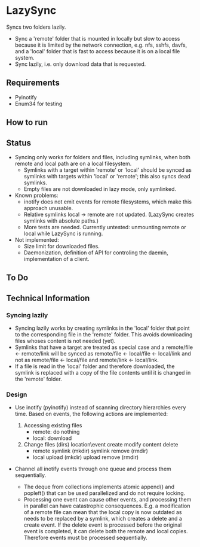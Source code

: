 # LazySync

Syncs two folders lazily.

* Sync a 'remote' folder that is mounted in locally but slow to access because it is limited by the network 
  connection, e.g. nfs, sshfs, davfs, and a 'local' folder that is fast to access because it is on a local 
  file system.
* Sync lazily, i.e. only download data that is requested.

## Requirements

* Pyinotify
* Enum34 for testing

## How to run

## Status

* Syncing only works for folders and files, including symlinks, when both remote and local path are on a 
  local filesystem.
  * Symlinks with a target within 'remote' or 'local' should be synced as symlinks with targets within 
    'local' or 'remote'; this also syncs dead symlinks.
  * Empty files are not downloaded in lazy mode, only symlinked.
* Known problems:
  * inotify does not emit events for remote filesystems, which make this approach unusable.
  * Relative symlinks local -> remote are not updated. (LazySync creates symlinks with absolute paths.)
  * More tests are needed. Currently untested: unmounting remote or local while LazySync is running.
* Not implemented:
  * Size limit for downloaded files.
  * Daemonization, definition of API for controling the daemin, implementation of a client.

## To Do

## Technical Information

### Syncing lazily

* Syncing lazily works by creating symlinks in the 'local' folder that point to the corresponding file in 
  the 'remote' folder. This avoids downloading files whoses content is not needed (yet).
* Symlinks that have a target are treated as special case and a remote/file <- remote/link will be synced 
  as remote/file <- local/file <- local/link and not as remote/file <- local/file and 
  remote/link <- local/link.
* If a file is read in the 'local' folder and therefore downloaded, the symlink is replaced with a copy of 
  the file contents until it is changed in the 'remote' folder.

### Design

* Use inotify (pyinotify) instead of scanning directory hierarchies every time. Based on events, the 
  following actions are implemented:
  
  1. Accessing existing files
     * remote: do nothing
     * local: download
  2. Change files (dirs)
     location\event     create              modify content     delete
     * remote           symlink (mkdir)     symlink            remove (rmdir)
     * local            upload (mkdir)      upload             remove (rmdir)

* Channel all inotify events through one queue and process them sequentially.
  * The deque from collections implements atomic append() and popleft() that can be used parallelized and 
    do not require locking.
  * Processing one event can cause other events, and processing them in parallel can have catastrophic 
    consequences. E.g. a modification of a remote file can mean that the local copy is now outdated as needs 
    to be replaced by a symlink, which creates a delete and a create event. If the delete event is 
    processed before the original event is completed, it can delete both the remote and local copies. 
    Therefore events must be processed sequentially.
